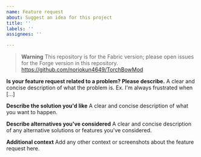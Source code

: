 ```yaml
---
name: Feature request
about: Suggest an idea for this project
title: ''
labels: ''
assignees: ''

---
```


> **Warning**
> This repository is for the Fabric version; please open issues for the Forge version in this repository.
> https://github.com/noriokun4649/TorchBowMod

**Is your feature request related to a problem? Please describe.**
A clear and concise description of what the problem is. Ex. I'm always frustrated when [...]

**Describe the solution you'd like**
A clear and concise description of what you want to happen.

**Describe alternatives you've considered**
A clear and concise description of any alternative solutions or features you've considered.

**Additional context**
Add any other context or screenshots about the feature request here.
